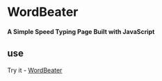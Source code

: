 # WordBeater

<h4><p> A Simple Speed Typing Page Built with JavaScript</p></h4>

## use
Try it - [WordBeater](https://nitish312.github.io/WordBeater/)
